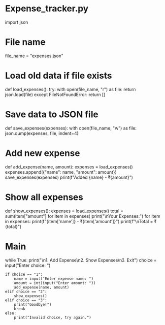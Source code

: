 # Expense_tracker.py
import json

# File name
file_name = "expenses.json"

# Load old data if file exists
def load_expenses():
    try:
        with open(file_name, "r") as file:
            return json.load(file)
    except FileNotFoundError:
        return []

# Save data to JSON file
def save_expenses(expenses):
    with open(file_name, "w") as file:
        json.dump(expenses, file, indent=4)

# Add new expense
def add_expense(name, amount):
    expenses = load_expenses()
    expenses.append({"name": name, "amount": amount})
    save_expenses(expenses)
    print(f"Added {name} - ₹{amount}")

# Show all expenses
def show_expenses():
    expenses = load_expenses()
    total = sum(item["amount"] for item in expenses)
    print("\nYour Expenses:")
    for item in expenses:
        print(f"{item['name']} - ₹{item['amount']}")
    print(f"\nTotal = ₹{total}")

# Main
while True:
    print("\n1. Add Expense\n2. Show Expenses\n3. Exit")
    choice = input("Enter choice: ")

    if choice == "1":
        name = input("Enter expense name: ")
        amount = int(input("Enter amount: "))
        add_expense(name, amount)
    elif choice == "2":
        show_expenses()
    elif choice == "3":
        print("Goodbye!")
        break
    else:
        print("Invalid choice, try again.")
